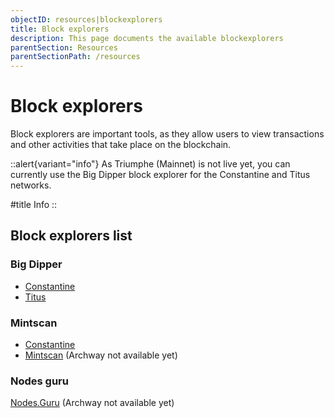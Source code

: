 ```yaml
---
objectID: resources|blockexplorers
title: Block explorers
description: This page documents the available blockexplorers
parentSection: Resources
parentSectionPath: /resources
---
```


# Block explorers

Block explorers are important tools, as they allow users to view transactions and other activities that take place on the blockchain.

::alert{variant="info"}
As Triumphe (Mainnet) is not live yet, you can currently use the Big Dipper block explorer for the Constantine and Titus networks.

#title
Info
::

## Block explorers list

### Big Dipper
- <a href="https://explorer.titus-1.archway.tech">Constantine</a>
- <a href="https://api.titus-1.archway.tech" target="_blank">Titus</a>


### Mintscan
- <a href="https://testnet.mintscan.io/archway-testnet" target="_blank"> Constantine </a>
- <a href="https://hub.mintscan.io/chains/overview" target="_blank">Mintscan</a> (Archway not available yet)

### Nodes guru

<a href="https://explorers.guru/" target="_blank">Nodes.Guru</a> (Archway not available yet)
